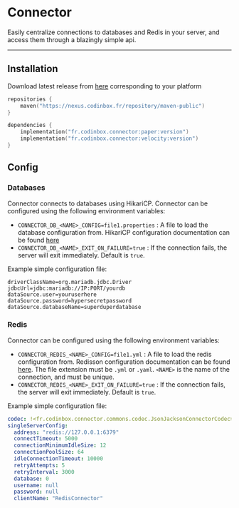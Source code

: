 # Connector

Easily centralize connections to databases and Redis in your server, and access them through a blazingly simple api.

---

## Installation

Download latest release from [here](https://nexus.codinbox.fr/#browse/browse:maven-public:fr%2Fcodinbox%2Fredisconnector) corresponding to your platform

```Kotlin
repositories {
    maven("https://nexus.codinbox.fr/repository/maven-public")
}

dependencies {
    implementation("fr.codinbox.connector:paper:version")
    implementation("fr.codinbox.connector:velocity:version")
}
```

## Config

### Databases

Connector connects to databases using HikariCP. Connector can be configured using the following environment variables:

- `CONNECTOR_DB_<NAME>_CONFIG=file1.properties` : A file to load the database configuration from. HikariCP configuration documentation can be found [here](https://github.com/brettwooldridge/HikariCP#configuration-knobs-baby)
- `CONNECTOR_DB_<NAME>_EXIT_ON_FAILURE=true` : If the connection fails, the server will exit immediately. Default is `true`.

Example simple configuration file:

```properties
driverClassName=org.mariadb.jdbc.Driver
jdbcUrl=jdbc:mariadb://IP:PORT/yourdb
dataSource.user=youruserhere
dataSource.password=hypersecretpassword
dataSource.databaseName=superduperdatabase
```

### Redis

Connector can be configured using the following environment variables:

- `CONNECTOR_REDIS_<NAME>_CONFIG=file1.yml` : A file to load the redis configuration from. Redisson configuration documentation can be found [here](https://github.com/redisson/redisson/wiki/2.-Configuration). The file extension must be `.yml` or `.yaml`. `<NAME>` is the name of the connection, and must be unique.
- `CONNECTOR_REDIS_<NAME>_EXIT_ON_FAILURE=true` : If the connection fails, the server will exit immediately. Default is `true`.

Example simple configuration file:

```yaml
codec: !<fr.codinbox.connector.commons.codec.JsonJacksonConnectorCodec> {}
singleServerConfig:
  address: "redis://127.0.0.1:6379"
  connectTimeout: 5000
  connectionMinimumIdleSize: 12
  connectionPoolSize: 64
  idleConnectionTimeout: 10000
  retryAttempts: 5
  retryInterval: 3000
  database: 0
  username: null
  password: null
  clientName: "RedisConnector"
```